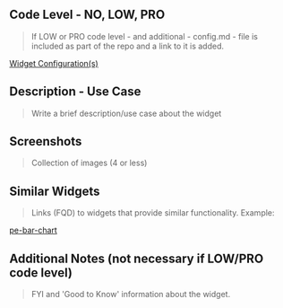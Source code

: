 ## Code Level - NO, LOW, PRO

> If LOW or PRO code level - and additional - config.md - file is included as part of the repo and a link to it is added.<br/>

[Widget Configuration(s)](config.md)

## Description - Use Case
> Write a brief description/use case about the widget

## Screenshots
> Collection of images (4 or less)

## Similar Widgets
>Links (FQD) to widgets that provide similar functionality. Example:<br/>

[pe-bar-chart](https://github.com/platform-experience/serviceportal-widget-library/tree/master/highcharts/pe-bar-chart)

## Additional Notes (not necessary if LOW/PRO code level)
> FYI and 'Good to Know' information about the widget.  


